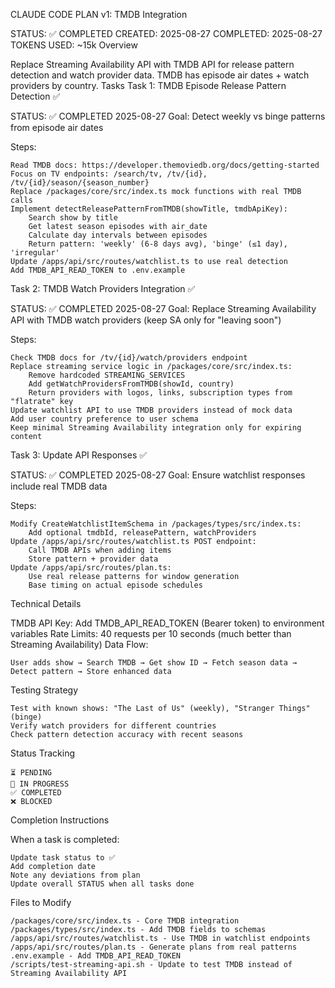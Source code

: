 CLAUDE CODE PLAN v1: TMDB Integration

STATUS: ✅ COMPLETED CREATED: 2025-08-27 COMPLETED: 2025-08-27 TOKENS USED: ~15k
Overview

Replace Streaming Availability API with TMDB API for release pattern detection and watch provider data. TMDB has episode air dates + watch providers by country.
Tasks
Task 1: TMDB Episode Release Pattern Detection ✅

STATUS: ✅ COMPLETED 2025-08-27 Goal: Detect weekly vs binge patterns from episode air dates

Steps:

    Read TMDB docs: https://developer.themoviedb.org/docs/getting-started
    Focus on TV endpoints: /search/tv, /tv/{id}, /tv/{id}/season/{season_number}
    Replace /packages/core/src/index.ts mock functions with real TMDB calls
    Implement detectReleasePatternFromTMDB(showTitle, tmdbApiKey):
        Search show by title
        Get latest season episodes with air_date
        Calculate day intervals between episodes
        Return pattern: 'weekly' (6-8 days avg), 'binge' (≤1 day), 'irregular'
    Update /apps/api/src/routes/watchlist.ts to use real detection
    Add TMDB_API_READ_TOKEN to .env.example

Task 2: TMDB Watch Providers Integration ✅

STATUS: ✅ COMPLETED 2025-08-27 Goal: Replace Streaming Availability API with TMDB watch providers (keep SA only for "leaving soon")

Steps:

    Check TMDB docs for /tv/{id}/watch/providers endpoint
    Replace streaming service logic in /packages/core/src/index.ts:
        Remove hardcoded STREAMING_SERVICES
        Add getWatchProvidersFromTMDB(showId, country)
        Return providers with logos, links, subscription types from "flatrate" key
    Update watchlist API to use TMDB providers instead of mock data
    Add user country preference to user schema
    Keep minimal Streaming Availability integration only for expiring content

Task 3: Update API Responses ✅

STATUS: ✅ COMPLETED 2025-08-27 Goal: Ensure watchlist responses include real TMDB data

Steps:

    Modify CreateWatchlistItemSchema in /packages/types/src/index.ts:
        Add optional tmdbId, releasePattern, watchProviders
    Update /apps/api/src/routes/watchlist.ts POST endpoint:
        Call TMDB APIs when adding items
        Store pattern + provider data
    Update /apps/api/src/routes/plan.ts:
        Use real release patterns for window generation
        Base timing on actual episode schedules

Technical Details

TMDB API Key: Add TMDB_API_READ_TOKEN (Bearer token) to environment variables Rate Limits: 40 requests per 10 seconds (much better than Streaming Availability) Data Flow:

    User adds show → Search TMDB → Get show ID → Fetch season data → Detect pattern → Store enhanced data

Testing Strategy

    Test with known shows: "The Last of Us" (weekly), "Stranger Things" (binge)
    Verify watch providers for different countries
    Check pattern detection accuracy with recent seasons

Status Tracking

    ⏳ PENDING
    🔄 IN PROGRESS
    ✅ COMPLETED
    ❌ BLOCKED

Completion Instructions

When a task is completed:

    Update task status to ✅
    Add completion date
    Note any deviations from plan
    Update overall STATUS when all tasks done

Files to Modify

    /packages/core/src/index.ts - Core TMDB integration
    /packages/types/src/index.ts - Add TMDB fields to schemas
    /apps/api/src/routes/watchlist.ts - Use TMDB in watchlist endpoints
    /apps/api/src/routes/plan.ts - Generate plans from real patterns
    .env.example - Add TMDB_API_READ_TOKEN
    /scripts/test-streaming-api.sh - Update to test TMDB instead of Streaming Availability API
